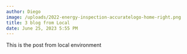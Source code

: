 ```yaml
---
author: Diego
image: /uploads/2022-energy-inspection-accuratelogo-home-right.png
title: 3 blog from Local
date: June 25, 2023 5:55 PM
---
```

T﻿his is the post from local environment